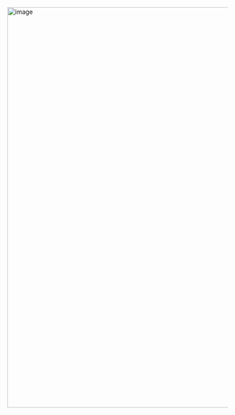 <img width="1868" height="917" alt="image" src="https://github.com/user-attachments/assets/a3289b74-c1c7-4527-a313-a13ead5c4f67" />
